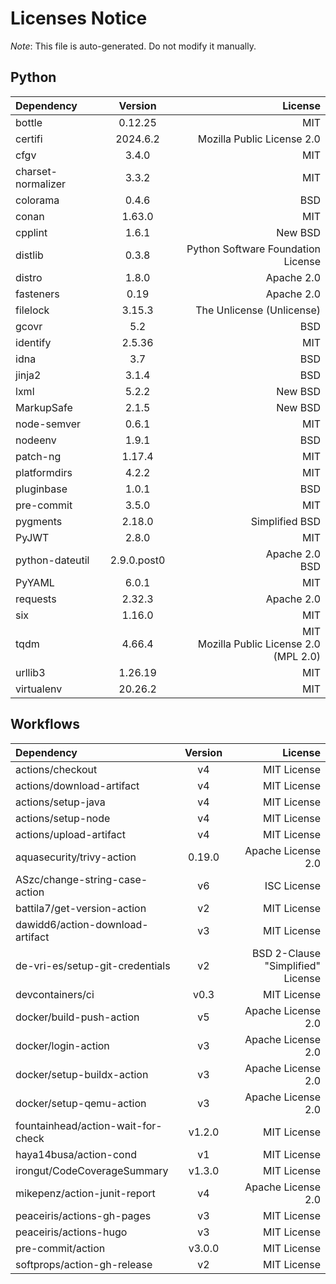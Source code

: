 # Licenses Notice
*Note*: This file is auto-generated. Do not modify it manually.
## Python
| Dependency | Version | License |
|:-----------|:-------:|--------:|
|bottle|0.12.25|MIT|
|certifi|2024.6.2|Mozilla Public License 2.0|
|cfgv|3.4.0|MIT|
|charset-normalizer|3.3.2|MIT|
|colorama|0.4.6|BSD|
|conan|1.63.0|MIT|
|cpplint|1.6.1|New BSD|
|distlib|0.3.8|Python Software Foundation License|
|distro|1.8.0|Apache 2.0|
|fasteners|0.19|Apache 2.0|
|filelock|3.15.3|The Unlicense (Unlicense)|
|gcovr|5.2|BSD|
|identify|2.5.36|MIT|
|idna|3.7|BSD|
|jinja2|3.1.4|BSD|
|lxml|5.2.2|New BSD|
|MarkupSafe|2.1.5|New BSD|
|node-semver|0.6.1|MIT|
|nodeenv|1.9.1|BSD|
|patch-ng|1.17.4|MIT|
|platformdirs|4.2.2|MIT|
|pluginbase|1.0.1|BSD|
|pre-commit|3.5.0|MIT|
|pygments|2.18.0|Simplified BSD|
|PyJWT|2.8.0|MIT|
|python-dateutil|2.9.0.post0|Apache 2.0<br/>BSD|
|PyYAML|6.0.1|MIT|
|requests|2.32.3|Apache 2.0|
|six|1.16.0|MIT|
|tqdm|4.66.4|MIT<br/>Mozilla Public License 2.0 (MPL 2.0)|
|urllib3|1.26.19|MIT|
|virtualenv|20.26.2|MIT|
## Workflows
| Dependency | Version | License |
|:-----------|:-------:|--------:|
|actions/checkout|v4|MIT License|
|actions/download-artifact|v4|MIT License|
|actions/setup-java|v4|MIT License|
|actions/setup-node|v4|MIT License|
|actions/upload-artifact|v4|MIT License|
|aquasecurity/trivy-action|0.19.0|Apache License 2.0|
|ASzc/change-string-case-action|v6|ISC License|
|battila7/get-version-action|v2|MIT License|
|dawidd6/action-download-artifact|v3|MIT License|
|de-vri-es/setup-git-credentials|v2|BSD 2-Clause "Simplified" License|
|devcontainers/ci|v0.3|MIT License|
|docker/build-push-action|v5|Apache License 2.0|
|docker/login-action|v3|Apache License 2.0|
|docker/setup-buildx-action|v3|Apache License 2.0|
|docker/setup-qemu-action|v3|Apache License 2.0|
|fountainhead/action-wait-for-check|v1.2.0|MIT License|
|haya14busa/action-cond|v1|MIT License|
|irongut/CodeCoverageSummary|v1.3.0|MIT License|
|mikepenz/action-junit-report|v4|Apache License 2.0|
|peaceiris/actions-gh-pages|v3|MIT License|
|peaceiris/actions-hugo|v3|MIT License|
|pre-commit/action|v3.0.0|MIT License|
|softprops/action-gh-release|v2|MIT License|
